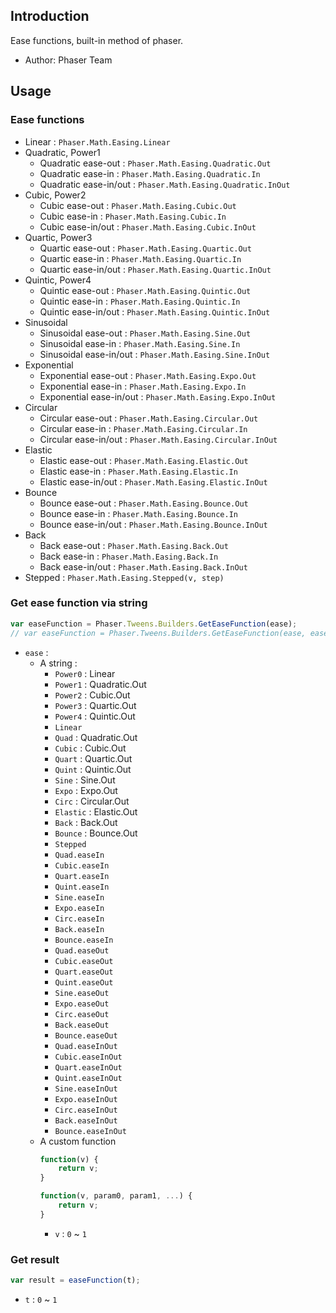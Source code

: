 ## Introduction

Ease functions, built-in method of phaser.

- Author: Phaser Team

## Usage

### Ease functions

- Linear : `Phaser.Math.Easing.Linear`
- Quadratic, Power1
    - Quadratic ease-out : `Phaser.Math.Easing.Quadratic.Out`
    - Quadratic ease-in : `Phaser.Math.Easing.Quadratic.In`
    - Quadratic ease-in/out : `Phaser.Math.Easing.Quadratic.InOut`
- Cubic, Power2
    - Cubic ease-out : `Phaser.Math.Easing.Cubic.Out`
    - Cubic ease-in : `Phaser.Math.Easing.Cubic.In`
    - Cubic ease-in/out : `Phaser.Math.Easing.Cubic.InOut`
- Quartic, Power3
    - Quartic ease-out : `Phaser.Math.Easing.Quartic.Out`
    - Quartic ease-in : `Phaser.Math.Easing.Quartic.In`
    - Quartic ease-in/out : `Phaser.Math.Easing.Quartic.InOut`
- Quintic, Power4
    - Quintic ease-out : `Phaser.Math.Easing.Quintic.Out`
    - Quintic ease-in : `Phaser.Math.Easing.Quintic.In`
    - Quintic ease-in/out : `Phaser.Math.Easing.Quintic.InOut`
- Sinusoidal
    - Sinusoidal ease-out : `Phaser.Math.Easing.Sine.Out`
    - Sinusoidal ease-in : `Phaser.Math.Easing.Sine.In`
    - Sinusoidal ease-in/out : `Phaser.Math.Easing.Sine.InOut`
- Exponential
    - Exponential ease-out : `Phaser.Math.Easing.Expo.Out`
    - Exponential ease-in : `Phaser.Math.Easing.Expo.In`
    - Exponential ease-in/out : `Phaser.Math.Easing.Expo.InOut`
- Circular
    - Circular ease-out : `Phaser.Math.Easing.Circular.Out`
    - Circular ease-in : `Phaser.Math.Easing.Circular.In`
    - Circular ease-in/out : `Phaser.Math.Easing.Circular.InOut`
- Elastic
    - Elastic ease-out : `Phaser.Math.Easing.Elastic.Out`
    - Elastic ease-in : `Phaser.Math.Easing.Elastic.In`
    - Elastic ease-in/out : `Phaser.Math.Easing.Elastic.InOut`
- Bounce
    - Bounce ease-out : `Phaser.Math.Easing.Bounce.Out`
    - Bounce ease-in : `Phaser.Math.Easing.Bounce.In`
    - Bounce ease-in/out : `Phaser.Math.Easing.Bounce.InOut`
- Back
    - Back ease-out : `Phaser.Math.Easing.Back.Out`
    - Back ease-in : `Phaser.Math.Easing.Back.In`
    - Back ease-in/out : `Phaser.Math.Easing.Back.InOut`
- Stepped : `Phaser.Math.Easing.Stepped(v, step)`

### Get ease function via string

```javascript
var easeFunction = Phaser.Tweens.Builders.GetEaseFunction(ease);
// var easeFunction = Phaser.Tweens.Builders.GetEaseFunction(ease, easeParams);
```

- `ease` : 
    - A string : 
        - `Power0` : Linear
        - `Power1` : Quadratic.Out
        - `Power2` : Cubic.Out
        - `Power3` : Quartic.Out
        - `Power4` : Quintic.Out
        - `Linear`
        - `Quad` : Quadratic.Out
        - `Cubic` : Cubic.Out
        - `Quart` : Quartic.Out
        - `Quint` : Quintic.Out
        - `Sine` : Sine.Out
        - `Expo` : Expo.Out
        - `Circ` : Circular.Out
        - `Elastic` : Elastic.Out
        - `Back` : Back.Out
        - `Bounce` : Bounce.Out
        - `Stepped`
        - `Quad.easeIn`
        - `Cubic.easeIn`
        - `Quart.easeIn`
        - `Quint.easeIn`
        - `Sine.easeIn`
        - `Expo.easeIn`
        - `Circ.easeIn`
        - `Back.easeIn`
        - `Bounce.easeIn`
        - `Quad.easeOut`
        - `Cubic.easeOut`
        - `Quart.easeOut`
        - `Quint.easeOut`
        - `Sine.easeOut`
        - `Expo.easeOut`
        - `Circ.easeOut`
        - `Back.easeOut`
        - `Bounce.easeOut`
        - `Quad.easeInOut`
        - `Cubic.easeInOut`
        - `Quart.easeInOut`
        - `Quint.easeInOut`
        - `Sine.easeInOut`
        - `Expo.easeInOut`
        - `Circ.easeInOut`
        - `Back.easeInOut`
        - `Bounce.easeInOut`
    - A custom function
        ```javascript
        function(v) {
            return v;
        }
        ```
        ```javascript
        function(v, param0, param1, ...) {
            return v;
        }
        ```
        - `v` : `0` ~ `1`

### Get result

```javascript
var result = easeFunction(t);
```

- `t` : `0` ~ `1`
